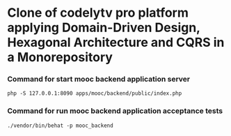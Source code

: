 # Clone of codelytv pro platform applying Domain-Driven Design, Hexagonal Architecture and CQRS in a Monorepository

### Command for start mooc backend application server
```
php -S 127.0.0.1:8090 apps/mooc/backend/public/index.php
```

### Command for run mooc backend application acceptance tests
```
./vendor/bin/behat -p mooc_backend
```
